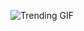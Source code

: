 ![Trending GIF](https://media2.giphy.com/media/v1.Y2lkPThiYjIxNzcyanhiM2p3MDY4NWlldzBwb2I4YnZ6MDhldDJjY28ydG1nZ3Nnbmk1MSZlcD12MV9naWZzX3NlYXJjaCZjdD1n/YQitE4YNQNahy/giphy.gif)
